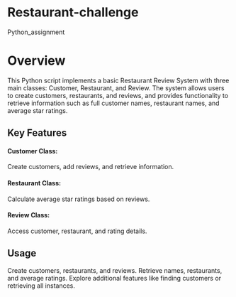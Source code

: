 # Restaurant-challenge
Python_assignment
# Overview
This Python script implements a basic Restaurant Review System with three main classes: Customer, Restaurant, and Review. The system allows users to create customers, restaurants, and reviews, and provides functionality to retrieve information such as full customer names, restaurant names, and average star ratings.

## Key Features
#### Customer Class:

Create customers, add reviews, and retrieve information.
#### Restaurant Class:

Calculate average star ratings based on reviews.
#### Review Class:

Access customer, restaurant, and rating details.

## Usage
Create customers, restaurants, and reviews.
Retrieve names, restaurants, and average ratings.
Explore additional features like finding customers or retrieving all instances.
